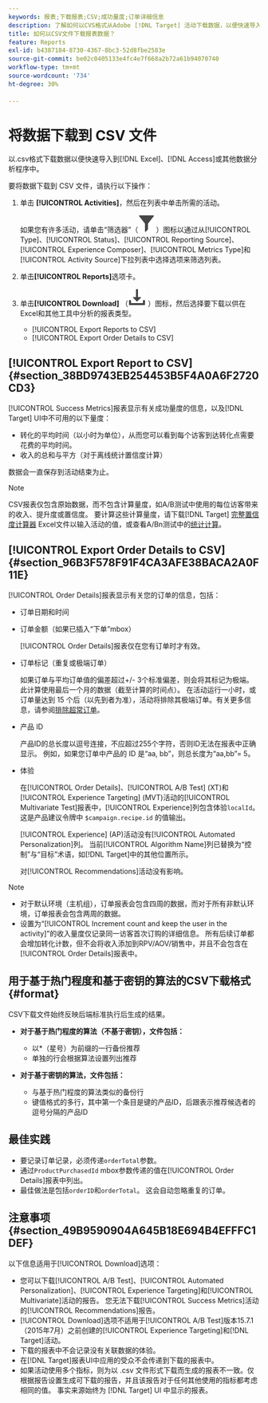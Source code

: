 ```yaml
---
keywords: 报表;下载报表;CSV;成功量度;订单详细信息
description: 了解如何以CVS格式从Adobe [!DNL Target] 活动下载数据，以便快速导入到Excel、Access或其他数据分析程序中。
title: 如何以CSV文件下载报表数据？
feature: Reports
exl-id: b4387184-8730-4367-8bc3-52d8fbe2583e
source-git-commit: be02c0405133e4fc4e7f668a2b72a61b94070740
workflow-type: tm+mt
source-wordcount: '734'
ht-degree: 30%

---
```


# 将数据下载到 CSV 文件

以.csv格式下载数据以便快速导入到[!DNL Excel]、[!DNL Access]或其他数据分析程序中。

要将数据下载到 CSV 文件，请执行以下操作：

1. 单击 **[!UICONTROL Activities]**，然后在列表中单击所需的活动。

   如果您有许多活动，请单击“筛选器”（![筛选器图标](/help/main/assets/icons/Filter.svg)）图标以通过从[!UICONTROL Type]、[!UICONTROL Status]、[!UICONTROL Reporting Source]、[!UICONTROL Experience Composer]、[!UICONTROL Metrics Type]和[!UICONTROL Activity Source]下拉列表中选择选项来筛选列表。

1. 单击&#x200B;**[!UICONTROL Reports]**&#x200B;选项卡。
1. 单击&#x200B;**[!UICONTROL Download]** （![下载图标](/help/main/assets/icons/Download.svg) ）图标，然后选择要下载以供在Excel和其他工具中分析的报表类型。

   * [!UICONTROL Export Reports to CSV]
   * [!UICONTROL Export Order Details to CSV]

## [!UICONTROL Export Report to CSV] {#section_38BD9743EB254453B5F4A0A6F2720CD3}

[!UICONTROL Success Metrics]报表显示有关成功量度的信息，以及[!DNL Target] UI中不可用的以下量度：

* 转化的平均时间（以小时为单位），从而您可以看到每个访客到达转化点需要花费的平均时间。
* 收入的总和与平方（对于离线统计置信度计算）

数据会一直保存到活动结束为止。

>[!NOTE]
>
>CSV报表仅包含原始数据，而不包含计算量度，如A/B测试中使用的每位访客带来的收入、提升度或置信度。 要计算这些计算量度，请下载[!DNL Target] [完整置信度计算器](/help/main/assets/complete_confidence_calculator.xlsx) Excel文件以输入活动的值，或查看A/Bn测试中的[统计计算](/help/main/c-reports/statistical-methodology/statistical-calculations.md)。

## [!UICONTROL Export Order Details to CSV] {#section_96B3F578F91F4CA3AFE38BACA2A0F11E}

[!UICONTROL Order Details]报表显示有关您的订单的信息，包括：

* 订单日期和时间
* 订单金额（如果已插入“下单”mbox）

  [!UICONTROL Order Details]报表仅在您有订单时才有效。

* 订单标记（重复或极端订单）

  如果订单与平均订单值的偏差超过+/- 3个标准偏差，则会将其标记为极端。 此计算使用最后一个月的数据（截至计算的时间点）。 在活动运行一小时，或订单量达到 15 个后（以先到者为准），活动将排除其极端订单。有关更多信息，请参阅[排除超常订单](/help/main/c-reports/c-report-settings/excluding-extreme-orders.md#task_2AE7743FFCDD466DAEEB720BE5F33DAA)。

* 产品 ID

  产品ID的总长度以逗号连接，不应超过255个字符，否则ID无法在报表中正确显示。 例如，如果您订单中产品的 ID 是“aa, bb”，则总长度为“aa,bb”= 5。

* 体验

  在[!UICONTROL Order Details]、[!UICONTROL A/B Test] (XT)和[!UICONTROL Experience Targeting] (MVT)活动的[!UICONTROL Multivariate Test]报表中，[!UICONTROL Experience]列包含体验`localId`。 这是产品建议令牌中 `$campaign.recipe.id` 的值输出。

  [!UICONTROL Experience] (AP)活动没有[!UICONTROL Automated Personalization]列。 当前[!UICONTROL Algorithm Name]列已替换为“控制”与“目标”术语，如[!DNL Target]中的其他位置所示。

  对[!UICONTROL Recommendations]活动没有影响。

>[!NOTE]
>
>* 对于默认环境（主机组），订单报表会包含四周的数据，而对于所有非默认环境，订单报表会包含两周的数据。
>* 设置为“[!UICONTROL Increment count and keep the user in the activity]”的收入量度仅记录同一访客首次订购的详细信息。 所有后续订单都会增加转化计数，但不会将收入添加到RPV/AOV/销售中，并且不会包含在[!UICONTROL Order Details]报表中。

## 用于基于热门程度和基于密钥的算法的CSV下载格式 {#format}

CSV下载文件始终反映后端标准执行后生成的结果。

* **对于基于热门程度的算法（不基于密钥），文件包括：**

   * 以*（星号）为前缀的一行备份推荐
   * 单独的行会根据算法设置列出推荐

* **对于基于密钥的算法，文件包括：**

   * 与基于热门程度的算法类似的备份行
   * 键值格式的多行，其中第一个条目是键的产品ID，后跟表示推荐候选者的逗号分隔的产品ID

## 最佳实践

* 要记录订单记录，必须传递`orderTotal`参数。
* 通过`ProductPurchasedId` mbox参数传递的值在[!UICONTROL Order Details]报表中列出。
* 最佳做法是包括`orderID`和`orderTotal`。 这会自动忽略重复的订单。

## 注意事项 {#section_49B9590904A645B18E694B4EFFFC1DEF}

以下信息适用于[!UICONTROL Download]选项：

* 您可以下载[!UICONTROL A/B Test]、[!UICONTROL Automated Personalization]、[!UICONTROL Experience Targeting]和[!UICONTROL Multivariate]活动的报告。 您无法下载[!UICONTROL Success Metrics]活动的[!UICONTROL Recommendations]报告。
* [!UICONTROL Download]选项不适用于[!UICONTROL A/B Test]版本15.7.1（2015年7月）之前创建的[!UICONTROL Experience Targeting]和[!DNL Target]活动。
* 下载的报表中不会记录没有关联数据的体验。
* 在[!DNL Target]报表UI中应用的受众不会传递到下载的报表中。
* 如果活动使用多个指标，则为以 .csv 文件形式下载而生成的报表不一致。仅根据报告设置生成可下载的报告，并且该报告对于任何其他使用的指标都考虑相同的值。 事实来源始终为 [!DNL Target] UI 中显示的报表。
